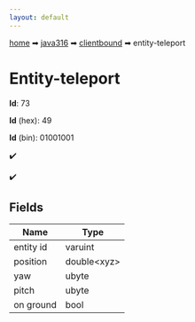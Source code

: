 ```yaml
---
layout: default
---
```


[home](/) ➡ [java316](/protocol/java316) ➡ [clientbound](/protocol/java316/clientbound) ➡ entity-teleport

# Entity-teleport

**Id**: 73

**Id** (hex): 49

**Id** (bin): 01001001

✔️

✔️

## Fields

Name | Type
---|---
entity id | varuint
position | double&lt;xyz&gt;
yaw | ubyte
pitch | ubyte
on ground | bool

